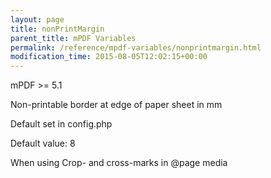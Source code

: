 ```yaml
---
layout: page
title: nonPrintMargin
parent_title: mPDF Variables
permalink: /reference/mpdf-variables/nonprintmargin.html
modification_time: 2015-08-05T12:02:15+00:00
---
```


mPDF &gt;= 5.1

Non-printable border at edge of paper sheet in mm

Default set in config.php

Default value: 8

When using Crop- and cross-marks in @page media

